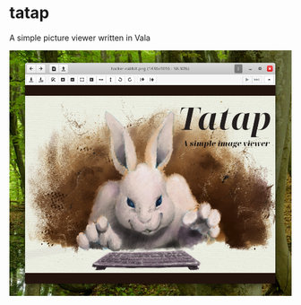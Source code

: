 # tatap
A simple picture viewer written in Vala

![Screen shot](tatap-screenshot.png "Screen Shot")

